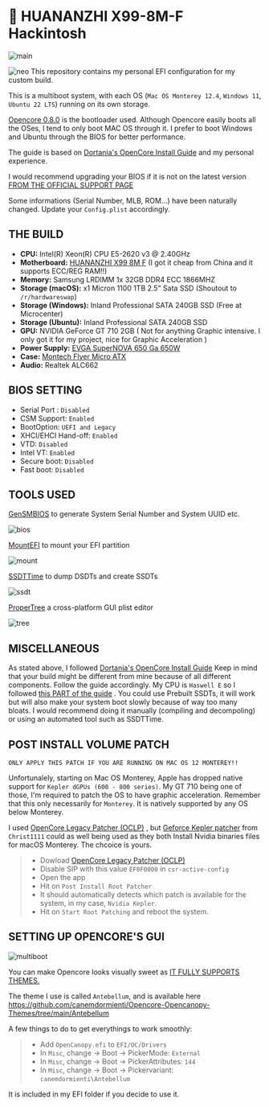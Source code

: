 #  HUANANZHI X99-8M-F Hackintosh

![main](images/main.jpg)

![neo](images/neofetch.png)
This repository contains my personal EFI configuration for my custom build.

This is a multiboot system, with each OS (`Mac OS Monterey 12.4`, `Windows 11`, `Ubuntu 22 LTS`) running on its own storage. 

[Opencore 0.8.0](https://github.com/acidanthera/OpenCorePkg) is the bootloader used. Although Opencore easily boots all the OSes, I tend to only boot MAC OS through it. I prefer to boot Windows and Ubuntu through the BIOS for better performance. 

The guide is based on [Dortania's OpenCore Install Guide](https://dortania.github.io/OpenCore-Install-Guide/) and my personal experience.

I would recommend upgrading your BIOS if it is not on the latest version [FROM THE OFFICIAL SUPPORT PAGE](http://www.huananzhi.com/html/1/184/185/551.html)

Some informations (Serial Number, MLB, ROM...) have been naturally changed. Update your `Config.plist` accordingly.

## THE BUILD

* **CPU:** Intel(R) Xeon(R) CPU E5-2620 v3 @ 2.40GHz
* **Motherboard:** [HUANANZHI X99 8M F](http://www.huananzhi.com/html/1/184/185/551.html) (I got it cheap from China and it supports ECC/REG RAM!!)
* **Memory:** Samsung LRDIMM 1x 32GB DDR4 ECC 1866MHZ
* **Storage (macOS):** x1 Micron 1100 1TB 2.5" Sata SSD (Shoutout to `/r/hardwareswap`)
* **Storage (Windows):** Inland Professional SATA 240GB SSD (Free at Microcenter)
* **Storage (Ubuntu):** Inland Professional SATA 240GB SSD
* **GPU:** NVIDIA GeForce GT 710 2GB ( Not for anything Graphic intensive. I only got it for my project, nice for Graphic Acceleration )
* **Power Supply:** [EVGA SuperNOVA 650 Ga 650W](https://www.amazon.com/EVGA-Supernova-Modular-Warranty-220-GA-0650-X1/dp/B07WW1XK45)
* **Case:** [Montech Flyer Micro ATX](https://www.newegg.com/black-montech-flyer-atx-mid-tower/p/2AM-00CN-00001)
* **Audio:** Realtek ALC662

## BIOS SETTING

* Serial Port : `Disabled`
* CSM Support: `Enabled`
* BootOption: `UEFI and Legacy`
* XHCI/EHCI Hand-off: `Enabled`
* VTD: `Disabled`
* Intel VT: `Enabled`
* Secure boot: `Disabled`
* Fast boot: `Disabled`


## TOOLS USED

[GenSMBIOS](https://github.com/corpnewt/GenSMBIOS) to generate System Serial Number and System UUID etc.

![bios](images/gensmbios.png)

[MountEFI](https://github.com/corpnewt/MountEFI) to mount your EFI partition

![mount](images/mountefi.png)

[SSDTTime](https://github.com/corpnewt/SSDTTime) to dump DSDTs and create SSDTs

![ssdt](images/ssttime.png)

[ProperTree](https://github.com/corpnewt/ProperTree) a cross-platform GUI plist editor

![tree](images/propertree.png)

## MISCELLANEOUS

As stated above, I followed [Dortania's OpenCore Install Guide](https://dortania.github.io/OpenCore-Install-Guide/) 
Keep in mind that your build might be different from mine because of all different components. Follow the guide accordingly. 
My CPU is `Haswell E` so I followed [this PART of the guide](https://dortania.github.io/Getting-Started-With-ACPI/ssdt-methods/ssdt-prebuilt.html#haswell-and-broadwell-e) . You could use Prebuilt SSDTs, it will work but will also make your system boot slowly because of way too many bloats. I would recommend doing it manually (compiling and decompoling) or using an automated tool such as SSDTTime.

## POST INSTALL VOLUME PATCH

`ONLY APPLY THIS PATCH IF YOU ARE RUNNING ON MAC OS 12 MONTEREY!!`

Unfortunalely, starting on Mac OS Monterey, Apple has dropped native support for `Kepler dGPUs (600 - 800 series)`. My GT 710 being one of those, I'm required to patch the OS to have graphic acceleration. Remember that this only necessarily for `Monterey`. It is natively supported by any OS below Monterey.

I used [OpenCore Legacy Patcher (OCLP)](https://github.com/dortania/OpenCore-Legacy-Patcher/releases) , but [Geforce Kepler patcher](https://github.com/chris1111/Geforce-Kepler-patcher) from `Christ1111` could as well being used as they both Install Nvidia binaries files for macOS Monterey. The chcoice is yours.
> - Dowload [OpenCore Legacy Patcher (OCLP)](https://github.com/dortania/OpenCore-Legacy-Patcher/releases)
> - Disable SIP with this value `EF0F0000` in `csr-active-config`
> - Open the app
> - Hit on `Post Install Root Patcher`
> - It should automatically detects which patch is available for the system, in my case, `Nvidia Kepler`.
> - Hit on `Start Root Patching` and reboot the system.

## SETTING UP OPENCORE'S GUI

![multiboot](images/26192629.png)

You can make Opencore looks visually sweet as [IT FULLY SUPPORTS THEMES.](https://dortania.github.io/OpenCore-Post-Install/cosmetic/gui.html#setting-up-opencore-s-gui) 

The theme I use is called `Antebellum`, and is available here https://github.com/canemdormienti/Opencore-Opencanopy-Themes/tree/main/Antebellum

A few things to do to get everythings to work smoothly:

> - Add `OpenCanopy.efi` to `EFI/OC/Drivers`
> - In `Misc`, change -> Boot -> PickerMode: `External` 
> - In `Misc`, change -> Boot -> PickerAttributes: `144`
> - In `Misc`, change -> Boot -> Pickervariant: `canemdormienti\Antebellum`

It is included in my EFI folder if you decide to use it.
